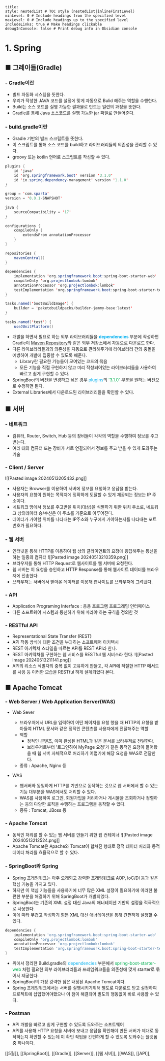 ```table-of-contents
title: 
style: nestedList # TOC style (nestedList|inlineFirstLevel)
minLevel: 0 # Include headings from the specified level
maxLevel: 0 # Include headings up to the specified level
includeLinks: true # Make headings clickable
debugInConsole: false # Print debug info in Obsidian console
```
# **1. Spring**

## ■ 그레이들(Gradle)
### - Gradle이란
- 빌드 자동화 시스템을 뜻한다.
- 우리가 작성한 JAVA 코드를 설정에 맞게 자동으로 Bulid 해주는 역할을 수행한다.
- Build는 소스 코드를 실행 가능한 결과물로 만드는 일련의 과정을 뜻한다.
- Gradle를 통해 Java 소스코드를 실행 가능한 jar 파일로 만들어준다.


### - build.gradle이란
- Gradle 기반의 빌드 스크립트를 뜻한다.
- 이 스크립트를 통해 소스 코드를 build하고 라이브러리들의 의존성을 관리할 수 있다.
- groovy 또는 kotlin 언어로 스크립트를 작성할 수 있다.

``` java
plugins {  
    id 'java'  
    id 'org.springframework.boot' version '3.1.0'  
    id 'io.spring.dependency-management' version '1.1.0'  
}  
  
group = 'com.sparta'  
version = '0.0.1-SNAPSHOT'  
  
java {  
    sourceCompatibility = '17'  
}  
  
configurations {  
    compileOnly {  
        extendsFrom annotationProcessor  
    }  
}  
  
repositories {  
    mavenCentral()  
}  
  
dependencies {  
    implementation 'org.springframework.boot:spring-boot-starter-web'  
    compileOnly 'org.projectlombok:lombok'  
    annotationProcessor 'org.projectlombok:lombok'  
    testImplementation 'org.springframework.boot:spring-boot-starter-test'  
}  
  
tasks.named('bootBuildImage') {  
    builder = 'paketobuildpacks/builder-jammy-base:latest'  
}  
  
tasks.named('test') {  
    useJUnitPlatform()
```
- 개발을 하면서 필요로 하는 외부 라이브러리들을 **<font color="#00b0f0">dependencies</font>** 부분에 작성하면
   Gradle이 [Maven Repository](https://mvnrepository.com/)와 같은 외부 저장소에서 자동으로 다운로드 한다.
- 다른 라이브러리들과의 의존성을 자동으로 관리해주기에 라이브러리 간의 충돌을 예방하여
   개발에 집중할 수 있도록 해준다.
	- Library란 필요한 기능들이 모여있는 코드의 묶음
	- 모든 기능을 직접 구현하지 않고 미리 작성되어있는 라이브러리들을 사용하여 빠르고 쉽게 구현할 수 있다.
- SpringBoot의 버전을 변경하고 싶은 경우 <font color="#00b0f0">plugins</font>의 <font color="#00b050">'3.1.0'</font> 부분을 원하는 버전으로 수정하면 된다.
- External Libraries에서 다운로드된 라이브러리들을 확인할 수 있다.



## ■  서버
### - 네트워크
- 컴퓨터, Router, Switch, Hub 등의 장비들이 각각의 역할을 수행하여 정보를 주고받는다.
- 여러 대의 컴퓨터 또는 장비가 서로 연결되어서 정보를 주고 받을 수 있게 도와주는 기술


### - Client / Server
  ![[Pasted image 20240513205432.png]]
- 사용자는 Browser를 이용하여 서버에 정보를 요청하고 응답을 받는다.
- 사용자의 요청이 원하는 목적지에 정확하게 도달할 수 있게 제공되는 정보는 IP 주소이다.
- 네트워크 망에서 정보를 주고받을 위치(대상)을 식별하기 위한 위치 주소로, 네트워크 상의데이터 송/수신은 이 주소를 기준으로 이루어진다.
- 데이터가 가야할 위치를 나타내는 IP주소와 누구에게 가야하는지를 나타내는 포트번호가 필요하다.


### - 웹 서버
- 인터넷을 통해 HTTP를 이용하여 웹 상의 클라이언트의 요청에 응답해주는 통신을 하는 일종의 컴퓨터
  ![[Pasted image 20240513210359.png]]
- 브라우저를 통해 HTTP Request로 웹사이트를 웹 서버에 요청한다.
- 웹 서버는 이 요청을 승인하고 HTTP Response를 통해 웹사이트 데이터를 브라우저에 전송한다.
- 브라우저는 서버에서 받아온 데이터를 이용해 웹사이트를 브라우저에 그려낸다.


### - API
- Application Programing Interface : 응용 프로그램 프로그래밍 인터페이스
- 다른 소프트웨어 시스템과 통신하기 위해 따라야 하는 규칙을 정의한 것


### - RESTful API
- Representational State Transfer (REST)
- API 작동 방식에 대한 조건을 부과하는 소프트웨어 아키텍처
- REST 아키텍처 스타일을 따르는 API를 REST API라 한다.
- REST 아키텍처를 구현하는 웹 서비스를 RESTful 웹 서비스라 한다.
  ![[Pasted image 20240513211141.png]]
- API의 리소스 식별자의 중복 없이 고유하게 만들고, 각 API에 적절한 HTTP 메서드를 사용 등 이러한 모습을 RESTful 하게 설계되었다 본다.


## ■ Apache Tomcat
### - Web Server / Web Application Server(WAS)
- Web Sever 
	- 브라우저에서 URL을 입력하여 어떤 페이지를 요청 했을 때 HTTP의 요청을 받아들여 HTML 문서와 같은 정적인 콘텐츠를 사용자에게 전달해주는 역할
	- 역할
		- 정적인 콘텐츠, 이미 완성된 HTML과 같은 문서를 브라우저로 전달한다.
		- 브라우저로부터 '로그인하여 MyPage 요청'가 같은 동적인 요청이 들어왔을 때 웹 서버 자체적으로 처리하기 어렵기에 해당 요청을 WAS로 전달한다.
	- 종류 : Apache, Nginx 등

- WAS
	- 웹서버와 동일하게 HTTP를 기반으로 동작하는 것으로 웹 서버에서 할 수 있는 기능 대부분을 WAS에서도 처리할 수 있다.
	- WAS를 사용하여 로그인, 회원가입을 처리하거나 게시물을 조회하거나 정렬하는 등의 다양한 로직을 수행하는 프로그램을 동작할 수 있다.
	- 종류 : Tomcat, JBoss 등


### - Apache Tomcat
- 동적인 처리를 할 수 있는 웹 서버를 만들기 위한 웹 컨테이너
  ![[Pasted image 20240513212524.png]]
- Apache Tomcat은 Apache와 Tomcat이 합쳐진 형태로 정적 데이터 처리와 동적 데이터 처리를 효율적으로 할 수 있다.


### - SpringBoot와 Spring
- Spring 프레임워크는 아주 오래되고 강력한 프레임워크로 AOP, IoC/DI 등과 같은 핵심 기능을 가지고 있다.
- 하지만 이 핵심 기능들을 사용하기에 너무 많은 XML 설정이 필요하기에 이러한 불편한 부분을 해결하기 위해 SpringBoot가 개발되었다.
- SpringBoot는 기존의 XML 설정 대신 Java의 애너테이션 기반의 설정을 적극적으로 사용한다.
- 이에 따라 무겁고 작성하기 힘든 XML 대신 애너테이션을 통해 간편하게 설정할 수 있다.
``` groovy
dependencies {  
    implementation 'org.springframework.boot:spring-boot-starter-web'  
    compileOnly 'org.projectlombok:lombok'  
    annotationProcessor 'org.projectlombok:lombok'  
    testImplementation 'org.springframework.boot:spring-boot-starter-test'  
}
```
- 위에서 정리한 Build.gradle의 <font color="#00b0f0">dependencies</font> 부분에서 <font color="#00b050">spring-boot-starter-web</font> 처럼 필요한 외부 라이브러리들과 프레임워크들을 의존성에 맞게 starter로 묶어서 제공한다.
- SpringBoot의 가장 강력한 점은 내장된 Apache Tomcat이다.
- Spring 프레임워크에서는 서버를 실행시키기위해 별도로 다운로드 받고 설정하여 프로젝트에 삽입했어야했으나 이 점이 해결되어 별도의 행동없이 바로 사용할 수 있다.


### - Postman
- API 개발을 빠르고 쉽게 구현할 수 있도록 도와주는 소프트웨어
- API를 사용해 HTTP 요청을 서버에 보내고 응답을 확인해야 만든 서버가 제대로 동작하는지 확인할 수 있는데 이 확인 작업을 간편하게 할 수 있도록 도와주는 플랫폼 중 하나이다.





[[5월]], [[SpringBoot]], [[Gradle]], [[Server]],  [[웹 서버]], [[WAS]], [[API]], 